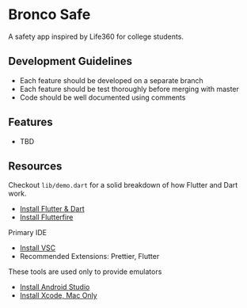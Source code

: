 # Bronco Safe

A safety app inspired by Life360 for college students.

## Development Guidelines

- Each feature should be developed on a separate branch
- Each feature should be test thoroughly before merging with master
- Code should be well documented using comments

## Features

- TBD

## Resources

Checkout `lib/demo.dart` for a solid breakdown of how Flutter and Dart work.
- [Install Flutter & Dart](https://docs.flutter.dev/get-started/install)
- [Install Flutterfire](https://firebase.google.com/docs/flutter/setup)

Primary IDE
- [Install VSC](https://code.visualstudio.com/download)
- Recommended Extensions: Prettier, Flutter

These tools are used only to provide emulators
- [Install Android Studio](https://developer.android.com/studio?gclid=CjwKCAiA5sieBhBnEiwAR9oh2nSpGcO9VupVBBwJLFP4M4--0JZPbn-obYc9ghOeMeDG2_vMmml1UhoC7noQAvD_BwE&gclsrc=aw.ds)
- [Install Xcode, Mac Only](https://developer.apple.com/xcode/)
